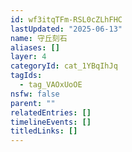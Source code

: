 ```yaml
---
id: wf3itqTFm-RSL0cZLhFHC
lastUpdated: "2025-06-13"
name: 守丘刻石
aliases: []
layer: 4
categoryId: cat_1YBqIhJq
tagIds:
  - tag_VAOxUoOE
nsfw: false
parent: ""
relatedEntries: []
timelineEvents: []
titledLinks: []
---
```


